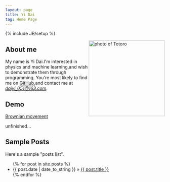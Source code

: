 ```yaml
---
layout: page
title: Yi Dai 
tag: Home Page 
---
```

{% include JB/setup %}

<img style="margin-top: auto;float: right;display: inline;" src="{{ BASE_PATH }}images/Totoro.jpeg" title="Totoro" alt="photo of Totoro" width="240px" />
    
## About me

My name is Yi Dai.I'm interested in physics and machine learning,and wish to demonstrate them through programming.
You're most likely to find me on [GitHub](https://github.com/differentialmanifold),and contact me at *daiyi_051@163.com*.

## Demo

[Brownian movement](http://jsfiddle.net/everybody76/8oj3f1eb/embedded/result/)

unfinished...

## Sample Posts

Here's a sample "posts list".

<ul class="posts">
  {% for post in site.posts %}
    <li><span>{{ post.date | date_to_string }}</span> &raquo; <a href="{{ BASE_PATH }}{{ post.url }}">{{ post.title }}</a></li>
  {% endfor %}
</ul>

